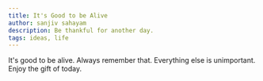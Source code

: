 ```yaml
---
title: It's Good to be Alive
author: sanjiv sahayam
description: Be thankful for another day.
tags: ideas, life
---
```


It's good to be alive. Always remember that. Everything else is unimportant. Enjoy the gift of today.